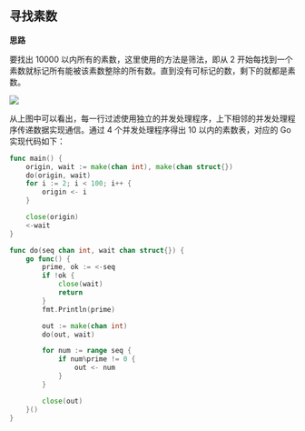 

## 寻找素数

**思路**

要找出 10000 以内所有的素数，这里使用的方法是筛法，即从 2 开始每找到一个素数就标记所有能被该素数整除的所有数。直到没有可标记的数，剩下的就都是素数。

![](https://pic.36krcnd.com/201705/02090028/o2znjoslo4bi8lg5!1200)

从上图中可以看出，每一行过滤使用独立的并发处理程序，上下相邻的并发处理程序传递数据实现通信。通过 4 个并发处理程序得出 10 以内的素数表，对应的 Go 实现代码如下：

```go
func main() {
    origin, wait := make(chan int), make(chan struct{})
    do(origin, wait)
    for i := 2; i < 100; i++ {
        origin <- i
    }

    close(origin)
    <-wait
}

func do(seq chan int, wait chan struct{}) {
    go func() {
        prime, ok := <-seq
        if !ok {
            close(wait)
            return
        }
        fmt.Println(prime)

        out := make(chan int)
        do(out, wait)

        for num := range seq {
            if num%prime != 0 {
                out <- num
            }
        }

        close(out)
    }()
}
```